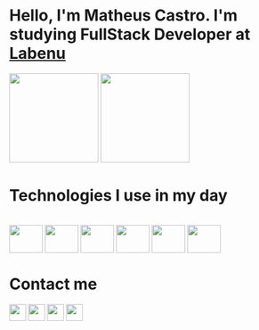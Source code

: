 # Hello, I'm Matheus Castro. I'm studying FullStack Developer at <a href='www.labenu.com.br'> Labenu </a>



<div> 
  <img height="160em" src="https://github-readme-stats.vercel.app/api?username=matheuscastro77&show_icons=true&theme=dark&include_all_commits=true&count_private=true">
    <img height="160em" src="https://github-readme-stats.vercel.app/api/top-langs/?username=matheuscastro77&layout=compact&langs_count=16&theme=dark">
    
</div>
  
  # Technologies I use in my day
  
 <div style="display: inline_block"><br>
   <img align="center" height="50" width="60" src="https://cdn.jsdelivr.net/gh/devicons/devicon/icons/javascript/javascript-plain.svg" />  
   <img align="center" height="50" width="60" src="https://cdn.jsdelivr.net/gh/devicons/devicon/icons/react/react-original.svg" />  
   <img align="center" height="50" width="60" src="https://cdn.jsdelivr.net/gh/devicons/devicon/icons/html5/html5-original.svg" />  
   <img align="center" height="50" width="60" src="https://cdn.jsdelivr.net/gh/devicons/devicon/icons/css3/css3-original.svg" /> 
   <img align="center" height="50" width="60" src="https://cdn.jsdelivr.net/gh/devicons/devicon/icons/nodejs/nodejs-original.svg" />  
   <img align="center" height="50" width="60" src="https://cdn.jsdelivr.net/gh/devicons/devicon/icons/typescript/typescript-original.svg" /> 
</div>  
  
  ## 

  # Contact me
 <div>
     <a href="https://www.linkedin.com/in/matheus-castro-541a57140/" target="_blank"> <img height="30" src="https://img.shields.io/badge/LinkedIn-0077B5?style=for-the-badge&logo=linkedin&logoColor=white" target="_blank"></a>
  <a href="https://api.whatsapp.com/send/?phone=5532999767089&text&app_absent=0" target="_blank"> <img height="30" src="https://img.shields.io/badge/WhatsApp-25D366?style=for-the-badge&logo=whatsapp&logoColor=white" target="_blank"></a>
  <a href="mailto:matheuscastro1997@hotmail.com" target="_blank"> <img height="30" src="https://img.shields.io/badge/Gmail-D14836?style=for-the-badge&logo=gmail&logoColor=white" target="_blank"></a>
  <a href="https://www.instagram.com/matheuscastro77/" target="_blank"> <img height="30" src="https://img.shields.io/badge/Instagram-E4405F?style=for-the-badge&logo=instagram&logoColor=white" target="_blank"></a>


  </div>
